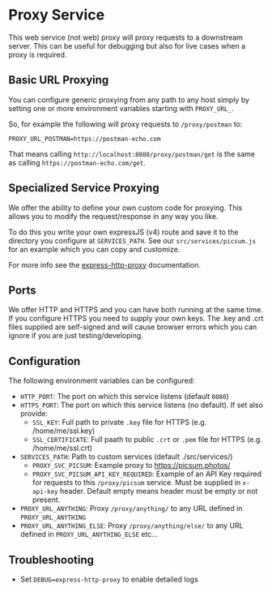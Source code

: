 # Proxy Service
This web service (not web) proxy will proxy requests to a downstream server.
This can be useful for debugging but also for live cases when a proxy is required.

## Basic URL Proxying
You can configure generic proxying from any path to any host simply by setting one or more environment variables starting with `PROXY_URL_`.

So, for example the following will proxy requests to `/proxy/postman` to:
```
PROXY_URL_POSTMAN=https://postman-echo.com
```
That means calling `http://localhost:8080/proxy/postman/get` is the same as calling `https://postman-echo.com/get`.

## Specialized Service Proxying
We offer the ability to define your own custom code for proxying. This allows you to modify the request/response in any way you like.

To do this you write your own expressJS (v4) route and save it to the directory you configure at `SERVICES_PATH`. See our `src/services/picsum.js` for an example which you can copy and customize.

For more info see the [express-http-proxy](https://www.npmjs.com/package/express-http-proxy) documentation.

## Ports
We offer HTTP and HTTPS and you can have both running at the same time.
If you configure HTTPS you need to supply your own keys. The .key and .crt files supplied are self-signed and will cause browser errors which you can ignore if you are just testing/developing.

## Configuration
The following environment variables can be configured:
* `HTTP_PORT`: The port on which this service listens (default `8080`)
* `HTTPS_PORT`: The port on which this service listens (no default). If set also provide:
  * `SSL_KEY`: Full path to private `.key` file for HTTPS (e.g. /home/me/ssl.key)
  * `SSL_CERTIFICATE`: Full paath to public `.crt` or `.pem` file for HTTPS (e.g. /home/me/ssl.crt)
* `SERVICES_PATH`: Path to custom services (default ./src/services/)
  * `PROXY_SVC_PICSUM`: Example proxy to https://picsum.photos/
  * `PROXY_SVC_PICSUM_API_KEY_REQUIRED`: Example of an API Key required for requests to this `/proxy/picsum` service. Must be supplied in `x-api-key` header. Default empty means header must be empty or not present.
* `PROXY_URL_ANYTHING`: Proxy `/proxy/anything/` to any URL defined in `PROXY_URL_ANYTHING`
* `PROXY_URL_ANYTHING_ELSE`: Proxy `/proxy/anything/else/` to any URL defined in `PROXY_URL_ANYTHING_ELSE` etc...

## Troubleshooting
* Set `DEBUG=express-http-proxy` to enable detailed logs